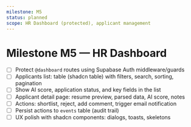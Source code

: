 ```yaml
---
milestone: M5
status: planned
scope: HR Dashboard (protected), applicant management
---
```


# Milestone M5 — HR Dashboard

- [ ] Protect `@dashboard` routes using Supabase Auth middleware/guards
- [ ] Applicants list: table (shadcn table) with filters, search, sorting, pagination
- [ ] Show AI score, application status, and key fields in the list
- [ ] Applicant detail page: resume preview, parsed data, AI score, notes
- [ ] Actions: shortlist, reject, add comment, trigger email notification
- [ ] Persist actions to `events` table (audit trail)
- [ ] UX polish with shadcn components: dialogs, toasts, skeletons
